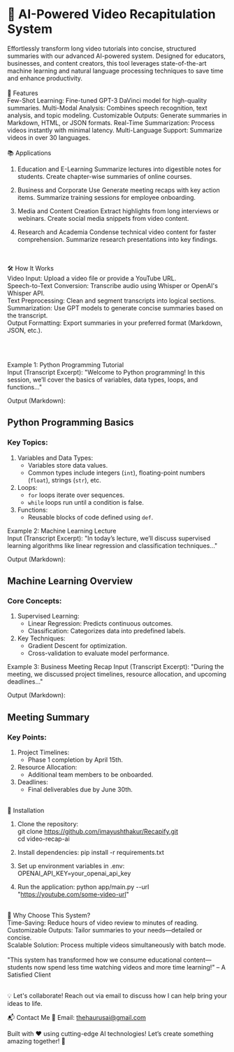 <h1>🎥 AI-Powered Video Recapitulation System</h1>
Effortlessly transform long video tutorials into concise, structured summaries with our advanced AI-powered system. Designed for educators, businesses, and content creators, this tool leverages state-of-the-art machine learning and natural language processing techniques to save time and enhance productivity.
<br><br>
🚀 Features
<br>
Few-Shot Learning: Fine-tuned GPT-3 DaVinci model for high-quality summaries.
Multi-Modal Analysis: Combines speech recognition, text analysis, and topic modeling.
Customizable Outputs: Generate summaries in Markdown, HTML, or JSON formats.
Real-Time Summarization: Process videos instantly with minimal latency.
Multi-Language Support: Summarize videos in over 30 languages.
<br><br>
📚 Applications

1. Education and E-Learning
   Summarize lectures into digestible notes for students.
   Create chapter-wise summaries of online courses.

2. Business and Corporate Use
   Generate meeting recaps with key action items.
   Summarize training sessions for employee onboarding.

3. Media and Content Creation
   Extract highlights from long interviews or webinars.
   Create social media snippets from video content.

4. Research and Academia
   Condense technical video content for faster comprehension.
   Summarize research presentations into key findings.

<br><br>
🛠️ How It Works
<br>
Video Input: Upload a video file or provide a YouTube URL.
<br>
Speech-to-Text Conversion: Transcribe audio using Whisper or OpenAI's Whisper API.
<br>
Text Preprocessing: Clean and segment transcripts into logical sections.
<br>
Summarization: Use GPT models to generate concise summaries based on the transcript.
<br>
Output Formatting: Export summaries in your preferred format (Markdown, JSON, etc.).

<br><br>

Example 1: Python Programming Tutorial
<br>
Input (Transcript Excerpt):
"Welcome to Python programming! In this session, we’ll cover the basics of variables, data types, loops, and functions..."

Output (Markdown):

## Python Programming Basics

### Key Topics:

1. Variables and Data Types:
   - Variables store data values.
   - Common types include integers (`int`), floating-point numbers (`float`), strings (`str`), etc.
2. Loops:
   - `for` loops iterate over sequences.
   - `while` loops run until a condition is false.
3. Functions:
   - Reusable blocks of code defined using `def`.

Example 2: Machine Learning Lecture
<br>
Input (Transcript Excerpt):
"In today’s lecture, we’ll discuss supervised learning algorithms like linear regression and classification techniques..."

Output (Markdown):

## Machine Learning Overview

### Core Concepts:

1. Supervised Learning:
   - Linear Regression: Predicts continuous outcomes.
   - Classification: Categorizes data into predefined labels.
2. Key Techniques:
   - Gradient Descent for optimization.
   - Cross-validation to evaluate model performance.

Example 3: Business Meeting Recap
Input (Transcript Excerpt):
"During the meeting, we discussed project timelines, resource allocation, and upcoming deadlines..."

Output (Markdown):

## Meeting Summary

### Key Points:

1. Project Timelines:
   - Phase 1 completion by April 15th.
2. Resource Allocation:
   - Additional team members to be onboarded.
3. Deadlines:
   - Final deliverables due by June 30th.
<br><br>

🔧 Installation

1. Clone the repository:
   <br>
   git clone https://github.com/imayushthakur/Recapify.git
   <br>
   cd video-recap-ai

3. Install dependencies:
   pip install -r requirements.txt

4. Set up environment variables in .env:
   OPENAI_API_KEY=your_openai_api_key

5. Run the application:
   python app/main.py --url "https://youtube.com/some-video-url"
<br><br>


🌟 Why Choose This System?
<br>
Time-Saving: Reduce hours of video review to minutes of reading.
<br>
Customizable Outputs: Tailor summaries to your needs—detailed or concise.
<br>
Scalable Solution: Process multiple videos simultaneously with batch mode.
<br><br>
"This system has transformed how we consume educational content—students now spend less time watching videos and more time learning!" – A Satisfied Client
<br><br>

💡 Let's collaborate! Reach out via email to discuss how I can help bring your ideas to life.

📬 Contact Me 📧 Email: thehaurusai@gmail.com

Built with ❤️ using cutting-edge AI technologies! Let’s create something amazing together! 🚀
